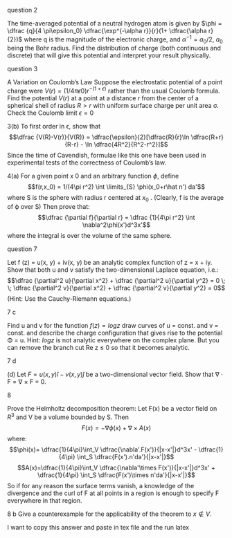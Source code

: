 question 2

The time-averaged potential of a neutral hydrogen atom is given by $\phi = \dfrac {q}{4 \pi\epsilon_0} \dfrac{\exp^{-\alpha r}}{r}(1+ \dfrac{\alpha r}{2})$ where q is the magnitude of the electronic charge, and $α^{−1} = a_0 /2$, $a_{0}$ being the Bohr radius. Find the distribution of charge
(both continuous and discrete) that will give this potential and interpret your result physically.

question 3

A Variation on Coulomb’s Law Suppose the electrostatic potential of a point charge were $V(r) =(1/4πϵ 0 )r ^{−(1+ϵ)}$ rather than the usual Coulomb formula.
Find the potential $V (r)$ at a point at a distance $r$ from the center of a spherical shell of radius $R > r$ with uniform
surface charge per unit area σ. Check the Coulomb limit $\epsilon=0$

 
 3(b)
 To first order in ϵ, show that
 $$\dfrac {V(R)-V(r)}{V(R)} = \dfrac{\epsilon}{2}[\dfrac{R}{r}\ln \dfrac{R+r}{R-r} - \ln \dfrac{4R^2}{R^2-r^2}]$$
 Since the time of Cavendish, formulae like this one have been used in experimental tests of the correctness of Coulomb’s law.
 
 


4(a)
For a given point x 0 and an arbitrary function $\phi$, define $$f(r,x_0) = 1/(4\pi r^2) \int \limits_{S} \phi(x_0+r\hat n') da'$$ where S is the sphere with radius r centered at $x_0$ . (Clearly, f is the average of ϕ over S) Then prove that:$$\dfrac {\partial f}{\partial r} = \dfrac {1}{4\pi r^2} \int \nabla^2\phi(x')d^3x'$$ where the integral is over the volume of the same sphere.



question 7



Let f (z) = u(x, y) + iv(x, y) be an analytic complex function of z = x + iy.
Show that both u and v satisfy the two-dimensional Laplace equation, i.e.:
$$\dfrac {\partial^2 u}{\partial x^2} + \dfrac {\partial^2 u}{\partial y^2} = 0 \; \; \dfrac {\partial^2 v}{\partial x^2} + \dfrac {\partial^2 v}{\partial y^2} = 0$$
(Hint: Use the Cauchy-Riemann equations.)



7 c 


Find u and v for the function $f (z) = log z$ draw curves of u = const. and v = const. and describe the charge configuration
that gives rise to the potential Φ = u.
Hint: $log z$ is not analytic everywhere on the complex plane. But you can remove the branch cut Re z ≤ 0 so that it becomes analytic.


7 d

(d) Let $F = u(x,y) \hat i  − v(x,y) \hat j$ be a two-dimensional vector field. Show that ∇ · F = ∇ × F = 0.


8

Prove the Helmholtz decomposition theorem: Let F(x) be a vector field on $R^3$ and V be a volume bounded by S. Then
$$F(x) = - \nabla \phi(x) + \nabla \times A(x)$$
where:
$$\phi(x)= \dfrac{1}{4\pi}\int_V \dfrac{\nabla'.F(x')}{|x-x'|}d^3x' - \dfrac{1}{4\pi} \int_S \dfrac{F(x').n'da'}{|x-x'|}$$
$$A(x)=\dfrac{1}{4\pi}\int_V \dfrac{\nabla'\times F(x')}{|x-x'|}d^3x' + \dfrac{1}{4\pi} \int_S \dfrac{F(x')\times n'da'}{|x-x'|}$$
So if for any reason the surface terms vanish, a knowledge of the divergence and the curl of F at all points in a region is enough to specify F everywhere in that region.

8 b
Give a counterexample for the applicability of the theorem to $x \notin V$.


I want to copy this answer and paste in tex file and the run latex
